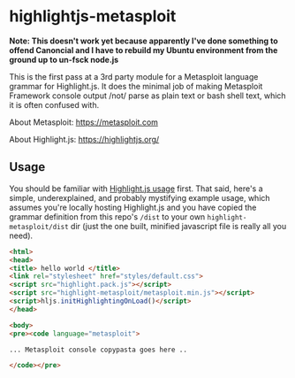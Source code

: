 # highlightjs-metasploit

**Note: This doesn't work yet because apparently I've done something to
offend Canoncial and I have to rebuild my Ubuntu environment from the
ground up to un-fsck node.js**

This is the first pass at a 3rd party module for a Metasploit language grammar
for Highlight.js. It does the minimal job of making Metasploit Framework
console output /not/ parse as plain text or bash shell text, which it is often
confused with.

About Metasploit: https://metasploit.com

About Highlight.js: https://highlightjs.org/

## Usage

You should be familiar with [Highlight.js
usage](https://highlightjs.org/usage/) first. That said, here's a simple,
underexplained, and probably mystifying example usage, which assumes you're
locally hosting Highlight.js and you have copied the grammar definition from
this repo's `/dist` to your own `highlight-metasploit/dist` dir (just the one
built, minified javascript file is really all you need).

```html
<html>
<head>
<title> hello world </title>
<link rel="stylesheet" href="styles/default.css">
<script src="highlight.pack.js"></script>
<script src="highlight-metasploit/metasploit.min.js"></script>
<script>hljs.initHighlightingOnLoad()</script>
</head>

<body>
<pre><code language="metasploit">

... Metasploit console copypasta goes here ..

</code></pre>

```


